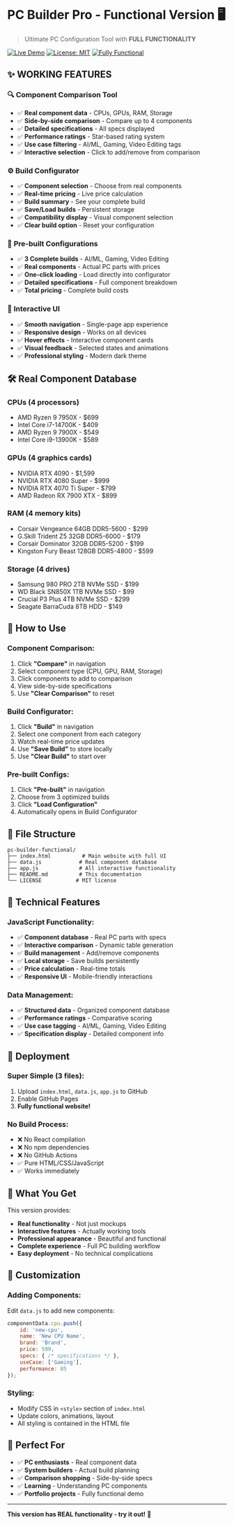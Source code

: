 # PC Builder Pro - Functional Version 🖥️

> Ultimate PC Configuration Tool with **FULL FUNCTIONALITY**

[![Live Demo](https://img.shields.io/badge/Live-Demo-brightgreen)](https://knachiketa04.github.io/pc-builder-pro)
[![License: MIT](https://img.shields.io/badge/License-MIT-yellow.svg)](./LICENSE)
[![Fully Functional](https://img.shields.io/badge/Status-Fully%20Functional-success)](.)

## ✨ **WORKING FEATURES**

### 🔍 **Component Comparison Tool**
- ✅ **Real component data** - CPUs, GPUs, RAM, Storage
- ✅ **Side-by-side comparison** - Compare up to 4 components
- ✅ **Detailed specifications** - All specs displayed
- ✅ **Performance ratings** - Star-based rating system
- ✅ **Use case filtering** - AI/ML, Gaming, Video Editing tags
- ✅ **Interactive selection** - Click to add/remove from comparison

### ⚙️ **Build Configurator**
- ✅ **Component selection** - Choose from real components
- ✅ **Real-time pricing** - Live price calculation
- ✅ **Build summary** - See your complete build
- ✅ **Save/Load builds** - Persistent storage
- ✅ **Compatibility display** - Visual component selection
- ✅ **Clear build option** - Reset your configuration

### 🎯 **Pre-built Configurations**
- ✅ **3 Complete builds** - AI/ML, Gaming, Video Editing
- ✅ **Real components** - Actual PC parts with prices
- ✅ **One-click loading** - Load directly into configurator
- ✅ **Detailed specifications** - Full component breakdown
- ✅ **Total pricing** - Complete build costs

### 🎨 **Interactive UI**
- ✅ **Smooth navigation** - Single-page app experience
- ✅ **Responsive design** - Works on all devices
- ✅ **Hover effects** - Interactive component cards
- ✅ **Visual feedback** - Selected states and animations
- ✅ **Professional styling** - Modern dark theme

## 🛠️ **Real Component Database**

### CPUs (4 processors)
- AMD Ryzen 9 7950X - $699
- Intel Core i7-14700K - $409
- AMD Ryzen 9 7900X - $549
- Intel Core i9-13900K - $589

### GPUs (4 graphics cards)
- NVIDIA RTX 4090 - $1,599
- NVIDIA RTX 4080 Super - $999
- NVIDIA RTX 4070 Ti Super - $799
- AMD Radeon RX 7900 XTX - $899

### RAM (4 memory kits)
- Corsair Vengeance 64GB DDR5-5600 - $299
- G.Skill Trident Z5 32GB DDR5-6000 - $179
- Corsair Dominator 32GB DDR5-5200 - $199
- Kingston Fury Beast 128GB DDR5-4800 - $599

### Storage (4 drives)
- Samsung 980 PRO 2TB NVMe SSD - $199
- WD Black SN850X 1TB NVMe SSD - $99
- Crucial P3 Plus 4TB NVMe SSD - $299
- Seagate BarraCuda 8TB HDD - $149

## 🚀 **How to Use**

### Component Comparison:
1. Click **"Compare"** in navigation
2. Select component type (CPU, GPU, RAM, Storage)
3. Click components to add to comparison
4. View side-by-side specifications
5. Use **"Clear Comparison"** to reset

### Build Configurator:
1. Click **"Build"** in navigation
2. Select one component from each category
3. Watch real-time price updates
4. Use **"Save Build"** to store locally
5. Use **"Clear Build"** to start over

### Pre-built Configs:
1. Click **"Pre-built"** in navigation
2. Choose from 3 optimized builds
3. Click **"Load Configuration"**
4. Automatically opens in Build Configurator

## 📁 **File Structure**

```
pc-builder-functional/
├── index.html          # Main website with full UI
├── data.js            # Real component database
├── app.js             # All interactive functionality
├── README.md          # This documentation
└── LICENSE           # MIT license
```

## 🎯 **Technical Features**

### JavaScript Functionality:
- ✅ **Component database** - Real PC parts with specs
- ✅ **Interactive comparison** - Dynamic table generation
- ✅ **Build management** - Add/remove components
- ✅ **Local storage** - Save builds persistently
- ✅ **Price calculation** - Real-time totals
- ✅ **Responsive UI** - Mobile-friendly interactions

### Data Management:
- ✅ **Structured data** - Organized component database
- ✅ **Performance ratings** - Comparative scoring
- ✅ **Use case tagging** - AI/ML, Gaming, Video Editing
- ✅ **Specification display** - Detailed component info

## 🚀 **Deployment**

### Super Simple (3 files):
1. Upload `index.html`, `data.js`, `app.js` to GitHub
2. Enable GitHub Pages
3. **Fully functional website!**

### No Build Process:
- ❌ No React compilation
- ❌ No npm dependencies
- ❌ No GitHub Actions
- ✅ Pure HTML/CSS/JavaScript
- ✅ Works immediately

## 🎉 **What You Get**

This version provides:
- **Real functionality** - Not just mockups
- **Interactive features** - Actually working tools
- **Professional appearance** - Beautiful and functional
- **Complete experience** - Full PC building workflow
- **Easy deployment** - No technical complications

## 🔧 **Customization**

### Adding Components:
Edit `data.js` to add new components:
```javascript
componentData.cpu.push({
    id: 'new-cpu',
    name: 'New CPU Name',
    brand: 'Brand',
    price: 599,
    specs: { /* specifications */ },
    useCase: ['Gaming'],
    performance: 85
});
```

### Styling:
- Modify CSS in `<style>` section of `index.html`
- Update colors, animations, layout
- All styling is contained in the HTML file

## 🎯 **Perfect For**

- ✅ **PC enthusiasts** - Real component data
- ✅ **System builders** - Actual build planning
- ✅ **Comparison shopping** - Side-by-side specs
- ✅ **Learning** - Understanding PC components
- ✅ **Portfolio projects** - Fully functional demo

---

**This version has REAL functionality - try it out!** 🚀

